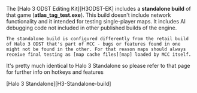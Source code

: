 The [Halo 3 ODST Editing Kit][H3ODST-EK] includes a **standalone build** of that game (**atlas_tag_test.exe**). This build doesn't include network functionality and it intended for testing single-player maps. It includes AI debugging code not included in other published builds of the engine.

```.alert danger
The standalone build is configured differently from the retail build of Halo 3 ODST that's part of MCC - bugs or features found in one might not be found in the other. For that reason maps should always receive final testing as [map cache files][map] loaded by MCC itself.
```

It's pretty much identical to Halo 3 Standalone so please refer to that page for further info on hotkeys and features

[Halo 3 Standalone][H3-Standalone-build]
